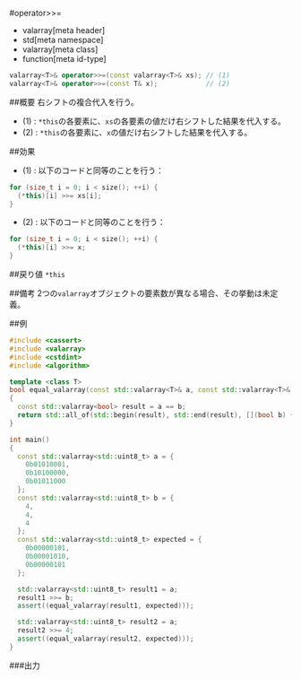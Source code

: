#operator>>=
* valarray[meta header]
* std[meta namespace]
* valarray[meta class]
* function[meta id-type]

```cpp
valarray<T>& operator>>=(const valarray<T>& xs); // (1)
valarray<T>& operator>>=(const T& x);            // (2)
```

##概要
右シフトの複合代入を行う。

- (1) : `*this`の各要素に、`xs`の各要素の値だけ右シフトした結果を代入する。
- (2) : `*this`の各要素に、`x`の値だけ右シフトした結果を代入する。


##効果
- (1) : 以下のコードと同等のことを行う：

```cpp
for (size_t i = 0; i < size(); ++i) {
  (*this)[i] >>= xs[i];
}
```

- (2) : 以下のコードと同等のことを行う：

```cpp
for (size_t i = 0; i < size(); ++i) {
  (*this)[i] >>= x;
}
```


##戻り値
`*this`


##備考
2つの`valarray`オブジェクトの要素数が異なる場合、その挙動は未定義。


##例
```cpp
#include <cassert>
#include <valarray>
#include <cstdint>
#include <algorithm>

template <class T>
bool equal_valarray(const std::valarray<T>& a, const std::valarray<T>& b)
{
  const std::valarray<bool> result = a == b;
  return std::all_of(std::begin(result), std::end(result), [](bool b) { return b; });
}

int main()
{
  const std::valarray<std::uint8_t> a = {
    0b01010001,
    0b10100000,
    0b01011000
  };
  const std::valarray<std::uint8_t> b = {
    4,
    4,
    4
  };
  const std::valarray<std::uint8_t> expected = {
    0b00000101,
    0b00001010,
    0b00000101
  };

  std::valarray<std::uint8_t> result1 = a;
  result1 >>= b;
  assert((equal_valarray(result1, expected)));

  std::valarray<std::uint8_t> result2 = a;
  result2 >>= 4;
  assert((equal_valarray(result2, expected)));
}
```

###出力
```
```


